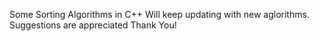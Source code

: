Some Sorting Algorithms in C++ 
Will keep updating with new aglorithms.
Suggestions are appreciated
Thank You!
